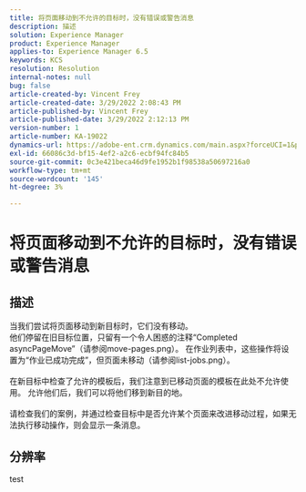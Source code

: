 ```yaml
---
title: 将页面移动到不允许的目标时，没有错误或警告消息
description: 描述
solution: Experience Manager
product: Experience Manager
applies-to: Experience Manager 6.5
keywords: KCS
resolution: Resolution
internal-notes: null
bug: false
article-created-by: Vincent Frey
article-created-date: 3/29/2022 2:08:43 PM
article-published-by: Vincent Frey
article-published-date: 3/29/2022 2:12:13 PM
version-number: 1
article-number: KA-19022
dynamics-url: https://adobe-ent.crm.dynamics.com/main.aspx?forceUCI=1&pagetype=entityrecord&etn=knowledgearticle&id=cb6c75bb-69af-ec11-9840-0022480bd820
exl-id: 66086c3d-bf15-4ef2-a2c6-ecbf94fc84b5
source-git-commit: 0c3e421beca46d9fe1952b1f98538a50697216a0
workflow-type: tm+mt
source-wordcount: '145'
ht-degree: 3%

---
```


# 将页面移动到不允许的目标时，没有错误或警告消息

## 描述

当我们尝试将页面移动到新目标时，它们没有移动。<br>他们停留在旧目标位置，只留有一个令人困惑的注释“Completed asyncPageMove”（请参阅move-pages.png）。 在作业列表中，这些操作将设置为“作业已成功完成”，但页面未移动（请参阅list-jobs.png）。<br><br>在新目标中检查了允许的模板后，我们注意到已移动页面的模板在此处不允许使用。 允许他们后，我们可以将他们移到新目的地。<br><br>请检查我们的案例，并通过检查目标中是否允许某个页面来改进移动过程，如果无法执行移动操作，则会显示一条消息。

## 分辨率


test
